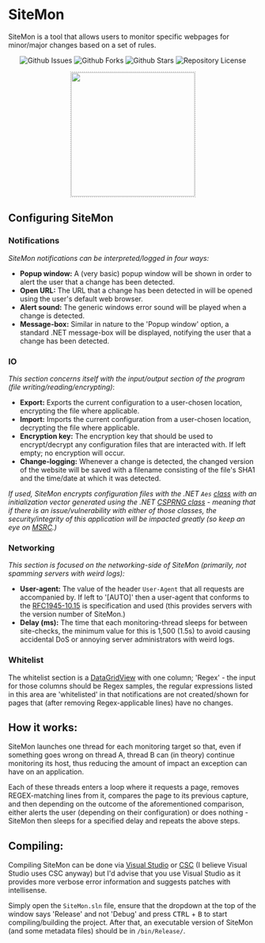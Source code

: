 
# SiteMon

SiteMon is a tool that allows users to monitor specific webpages for minor/major changes based on a set of rules.

<center>

![Github Issues](https://img.shields.io/github/issues/michaellrowley/SiteMon) ![Github Forks](https://img.shields.io/github/forks/michaellrowley/SiteMon) ![Github Stars](https://img.shields.io/github/stars/michaellrowley/SiteMon) ![Repository License](https://img.shields.io/github/license/michaellrowley/SiteMon)

</center>

<center>
<img style="height: 250px;border:dotted #cccccc 2px;" src="https://i.ibb.co/ZHNpvBp/SITEMON-CONFIGURATION.png"/><br>
</center>

## Configuring SiteMon
### Notifications

*SiteMon notifications can be interpreted/logged in four ways:*

- **Popup window:**
	A (very basic) popup window will be shown in order to alert the user that a change has been detected.
- **Open URL:**
	The URL that a change has been detected in will be opened using the user's default web browser.
- **Alert sound:**
	The generic windows error sound will be played when a change is detected.
- **Message-box:**
	Similar in nature to the 'Popup window' option, a standard .NET message-box will be displayed, notifying the user that a change has been detected.

### IO

*This section concerns itself with the input/output section of the program (file writing/reading/encrypting)*:

- **Export:**
	Exports the current configuration to a user-chosen location, encrypting the file where applicable.
- **Import:**
	Imports the current configuration from a user-chosen location, decrypting the file where applicable.
- **Encryption key:**
	The encryption key that should be used to encrypt/decrypt any configuration files that are interacted with. If left empty; no encryption will occur.
- **Change-logging:**
	Whenever a change is detected, the changed version of the website will be saved with a filename consisting of the file's SHA1 and the time/date at which it was detected.

*If used, SiteMon encrypts configuration files with the .NET ``Aes`` [class](https://docs.microsoft.com/en-us/dotnet/api/system.security.cryptography.aes?view=net-6.0) with an initialization vector generated using the .NET [CSPRNG class](https://docs.microsoft.com/en-us/dotnet/api/system.security.cryptography.rngcryptoserviceprovider?view=net-6.0) - meaning that if there is an issue/vulnerability with either of those classes, the security/integrity of this application will be impacted greatly (so keep an eye on [MSRC](https://msrc.microsoft.com/update-guide/vulnerability).)*

### Networking

*This section is focused on the networking-side of SiteMon (primarily, not spamming servers with weird logs):*

- **User-agent:**
	The value of the header ``User-Agent`` that all requests are accompanied by. If left to '[AUTO]' then a user-agent that conforms to the [RFC1945-10.15](https://www.rfc-editor.org/rfc/rfc1945#section-10.15) is specification and used (this provides servers with the version number of SiteMon.)
- **Delay (ms):**
	The time that each monitoring-thread sleeps for between site-checks, the minimum value for this is 1,500 (1.5s) to avoid causing accidental DoS or annoying server administrators with weird logs.

### Whitelist

The whitelist section is a [DataGridView](https://docs.microsoft.com/en-us/dotnet/desktop/winforms/controls/datagridview-control-windows-forms?view=netframeworkdesktop-4.8) with one column; 'Regex' - the input for those columns should be Regex samples, the regular expressions listed in this area are 'whitelisted' in that notifications are not created/shown for pages that (after removing Regex-applicable lines) have no changes.

## How it works:
SiteMon launches one thread for each monitoring target so that, even if something goes wrong on thread A, thread B can (in theory) continue monitoring its host, thus reducing the amount of impact an exception can have on an application.

Each of these threads enters a loop where it requests a page, removes REGEX-matching lines from it, compares the page to its previous capture, and then depending on the outcome of the aforementioned comparison, either alerts the user (depending on their configuration) or does nothing - SiteMon then sleeps for a specified delay and repeats the above steps.

## Compiling:
Compiling SiteMon can be done via [Visual Studio](https://visualstudio.microsoft.com/downloads/) or [CSC](https://docs.microsoft.com/en-us/dotnet/csharp/language-reference/compiler-options/) (I believe Visual Studio uses CSC anyway) but I'd advise that you use Visual Studio as it provides more verbose error information and suggests patches with intellisense.

Simply open the ``SiteMon.sln`` file, ensure that the dropdown at the top of the window says 'Release' and not 'Debug' and press <kbd>CTRL</kbd> + <kbd>B</kbd> to start compiling/building the project. After that, an executable version of SiteMon (and some metadata files) should be in ``/bin/Release/``.
